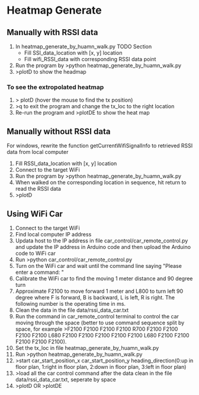 # Heatmap Generate
## Manually with RSSI data
1. In heatmap_generate_by_huamn_walk.py TODO Section
    - Fill SSI_data_location with [x, y] location
    - Fill wifi_RSSI_data with corresponding RSSI data point
2. Run the program by >python heatmap_generate_by_huamn_walk.py
3. \>plotD to show the headmap 

### To see the extropolated heatmap
1. \> plotD
(hover the mouse to find the tx position)
3. \>q to exit the program and change the tx_loc to the right location
4. Re-run the program and >plotDE to show the heat map 
## Manually without RSSI data
For windows, rewrite the function getCurrentWifiSignalInfo to retrieved RSSI data from local computer
1. Fill RSSI_data_location with [x, y] location
1. Connect to the target WiFi
2. Run the program by >python heatmap_generate_by_huamn_walk.py
3. When walked on the corresponding location in sequence, hit return to read the RSSI data
4. \>plotD
## Using WiFi Car
1. Connect to the target WiFi
1. Find local computer IP address
1. Updata host to the IP address in file car_control/car_remote_control.py and update the IP address in Arduino code and then upload the Arduino code to WiFi car
2. Run >python car_control/car_remote_control.py
3. Turn on the WiFi car and wait until the command line saying "Please enter a command: " 
1. Calibrate the WiFi car to find the moving 1 meter distance and 90 degree turn
1. Approximate F2100 to move forward 1 meter and L800 to turn left 90 degree where F is forward, B is backward, L is left, R is right. The following number is the operating time in ms. 
1. Clean the data in the file data/rssi_data_car.txt
1. Run the command in car_remote_control terminal to control the car moving through the space (better to use command sequence split by space, for example >F2100 F2100 F2100 F2100 R700 F2100 F2100 F2100 F2100 L680 F2100 F2100 F2100 F2100 F2100 L680 F2100 F2100 F2100 F2100 F2100).
1. Set the tx_loc in file heatmap_generate_by_huamn_walk.py
1. Run >python heatmap_generate_by_huamn_walk.py
1. \>start car_start_position_x car_start_position_y heading_direction(0:up in floor plan, 1:right in floor plan, 2:down in floor plan, 3:left in floor plan)
1. \>load all the car control command after the data clean in the file data/rssi_data_car.txt, seperate by space
1. \>plotD OR >plotDE